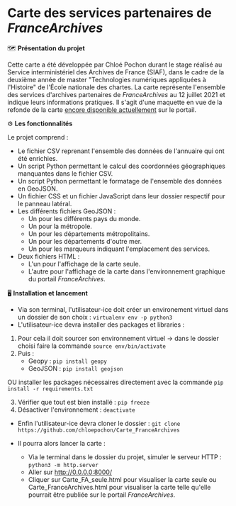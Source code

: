 # Carte des services partenaires de _FranceArchives_

  :world_map: **Présentation du projet**

Cette carte a été développée par Chloé Pochon durant le stage réalisé au Service interministériel des Archives de France (SIAF), dans le cadre de la deuxième année de master "Technologies numériques appliquées à l'Histoire" de l'École nationale des chartes.
La carte représente l'ensemble des services d'archives partenaires de _FranceArchives_ au 12 juillet 2021 et indique leurs informations pratiques. Il s'agit d'une maquette en vue de la refonde de la carte [encore disponible actuellement](https://francearchives.fr/fr/annuaire/departements) sur le portail.


 
:gear: **Les fonctionnalités**

Le projet comprend :
* Le fichier CSV reprenant l'ensemble des données de l'annuaire qui ont été enrichies.
* Un script Python permettant le calcul des coordonnées géographiques manquantes dans le fichier CSV.
* Un script Python permettant le formatage de l'ensemble des données en GeoJSON.
* Un fichier CSS et un fichier JavaScript dans leur dossier respectif pour le panneau latéral.
* Les différents fichiers GeoJSON :
  - Un pour les différents pays du monde.
  - Un pour la métropole.
  - Un pour les départements métropolitains.
  - Un pour les départements d'outre mer.
  - Un pour les marqueurs indiquant l'emplacement des services.
* Deux fichiers HTML :
  - L'un pour l'affichage de la carte seule.
  - L'autre pour l'affichage de la carte dans l'environnement graphique du portail _FranceArchives_.


  
:desktop_computer: **Installation et lancement**
 
 * Via son terminal, l'utilisateur-ice doit créer un environement virtuel dans un dossier de son choix : `virtualenv env -p python3`
 * L'utilisateur-ice devra installer des packages et libraries : 
  1. Pour cela il doit sourcer son environnement virtuel 
    -> dans le dossier choisi faire la commande `source env/bin/activate` 
  2.  Puis : 
       - Geopy : `pip install geopy`
       - GeoJSON : `pip install geojson`
       
  OU installer les packages nécessaires directement avec la commande `pip install -r requirements.txt`
  
  3. Vérifier que tout est bien installé : `pip freeze`
  4. Désactiver l'environnement : `deactivate`
 
 * Enfin l'utilisateur-ice devra cloner le dossier : `git clone https://github.com/chloepochon/Carte_FranceArchives`
 
 * Il pourra alors lancer la carte : 
    - Via le terminal dans le dossier du projet, simuler le serveur HTTP : `python3 -m http.server`
    - Aller sur http://0.0.0.0:8000/ 
    - Cliquer sur Carte_FA_seule.html pour visualiser la carte seule ou Carte_FranceArchives.html pour visualiser la carte telle qu'elle pourrait être publiée sur le portail _FranceArchives_.
  
